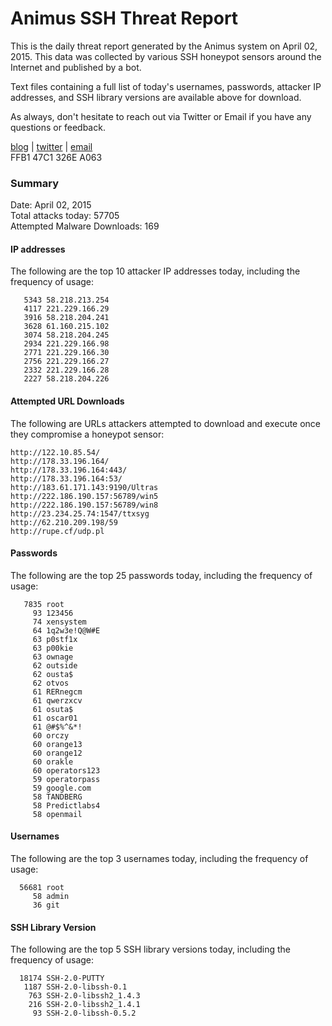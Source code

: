 # Animus SSH Threat Report

This is the daily threat report generated by the Animus system on April 02, 2015. This data was collected by various SSH honeypot sensors around the Internet and published by a bot.  

Text files containing a full list of today's usernames, passwords, attacker IP addresses, and SSH library versions are available above for download.  

As always, don't hesitate to reach out via Twitter or Email if you have any questions or feedback.  

[blog](http://morris.guru) | [twitter](https://twitter.com/andrew___morris) | [email](mailto:andrew@morris.guru)  
FFB1 47C1 326E A063  

### Summary

Date: April 02, 2015  
Total attacks today: 57705  
Attempted Malware Downloads: 169 

#### IP addresses
The following are the top 10 attacker IP addresses today, including the frequency of usage:
```
   5343 58.218.213.254
   4117 221.229.166.29
   3916 58.218.204.241
   3628 61.160.215.102
   3074 58.218.204.245
   2934 221.229.166.98
   2771 221.229.166.30
   2756 221.229.166.27
   2332 221.229.166.28
   2227 58.218.204.226
```

#### Attempted URL Downloads
The following are URLs attackers attempted to download and execute once they compromise a honeypot sensor:
```
http://122.10.85.54/
http://178.33.196.164/
http://178.33.196.164:443/
http://178.33.196.164:53/
http://183.61.171.143:9190/Ultras
http://222.186.190.157:56789/win5
http://222.186.190.157:56789/win8
http://23.234.25.74:1547/ttxsyg
http://62.210.209.198/59
http://rupe.cf/udp.pl
```

#### Passwords
The following are the top 25 passwords today, including the frequency of usage:
```
   7835 root
     93 123456
     74 xensystem
     64 1q2w3e!Q@W#E
     63 p0stf1x
     63 p00kie
     63 ownage
     62 outside
     62 ousta$
     62 otvos
     61 RERnegcm
     61 qwerzxcv
     61 osuta$
     61 oscar01
     61 @#$%^&*!
     60 orczy
     60 orange13
     60 orange12
     60 orakle
     60 operators123
     59 operatorpass
     59 google.com
     58 TANDBERG
     58 Predictlabs4
     58 openmail
```

#### Usernames
The following are the top 3 usernames today, including the frequency of usage:
```
  56681 root
     58 admin
     36 git
```

#### SSH Library Version
The following are the top 5 SSH library versions today, including the frequency of usage:
```
  18174 SSH-2.0-PUTTY
   1187 SSH-2.0-libssh-0.1
    763 SSH-2.0-libssh2_1.4.3
    216 SSH-2.0-libssh2_1.4.1
     93 SSH-2.0-libssh-0.5.2
```
